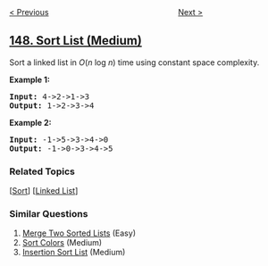 <!--|This file generated by command(leetcode description); DO NOT EDIT.    |-->
<!--+----------------------------------------------------------------------+-->
<!--|@author    openset <openset.wang@gmail.com>                           |-->
<!--|@link      https://github.com/openset                                 |-->
<!--|@home      https://github.com/tonymontaro/leetcode-hints                        |-->
<!--+----------------------------------------------------------------------+-->

[< Previous](https://github.com/tonymontaro/leetcode-hints/tree/master/problems/insertion-sort-list "Insertion Sort List")
　　　　　　　　　　　　　　　　
[Next >](https://github.com/tonymontaro/leetcode-hints/tree/master/problems/max-points-on-a-line "Max Points on a Line")

## [148. Sort List (Medium)](https://leetcode.com/problems/sort-list "排序链表")

<p>Sort a linked list in <em>O</em>(<em>n</em> log <em>n</em>) time using constant space complexity.</p>

<p><strong>Example 1:</strong></p>

<pre>
<strong>Input:</strong> 4-&gt;2-&gt;1-&gt;3
<strong>Output:</strong> 1-&gt;2-&gt;3-&gt;4
</pre>

<p><strong>Example 2:</strong></p>

<pre>
<strong>Input:</strong> -1-&gt;5-&gt;3-&gt;4-&gt;0
<strong>Output:</strong> -1-&gt;0-&gt;3-&gt;4-&gt;5</pre>

### Related Topics
  [[Sort](https://github.com/tonymontaro/leetcode-hints/tree/master/tag/sort/README.md)]
  [[Linked List](https://github.com/tonymontaro/leetcode-hints/tree/master/tag/linked-list/README.md)]

### Similar Questions
  1. [Merge Two Sorted Lists](https://github.com/tonymontaro/leetcode-hints/tree/master/problems/merge-two-sorted-lists) (Easy)
  1. [Sort Colors](https://github.com/tonymontaro/leetcode-hints/tree/master/problems/sort-colors) (Medium)
  1. [Insertion Sort List](https://github.com/tonymontaro/leetcode-hints/tree/master/problems/insertion-sort-list) (Medium)

